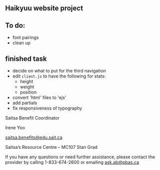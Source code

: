 ## Haikyuu website project

## To do:
- font pairings
- clean up

## finished task
- decide on what to put for the third navigation
- edit  `client.js` to have the following for stats:
  - height
  - weight
  - position
- convert 'html' files to 'ejs'
- add partials
- fix responsiveness of typography



Saitsa Benefit Coordinator

Irene Yoo

saitsa.benefits@edu.sait.ca

Saitsa’s Resource Centre – MC107 Stan Grad

If you have any questions or need further assistance, please contact the provider by calling 1-833-674-2600 or emailing ask.ab@pbas.ca
